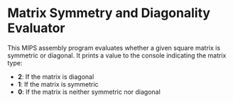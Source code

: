 # Matrix Symmetry and Diagonality Evaluator

This MIPS assembly program evaluates whether a given square matrix is symmetric or diagonal. It prints a value to the console indicating the matrix type:
- **2**: If the matrix is diagonal
- **1**: If the matrix is symmetric
- **0**: If the matrix is neither symmetric nor diagonal
